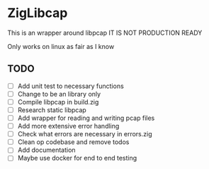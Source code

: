 # ZigLibcap
This is an wrapper around libpcap
IT IS NOT PRODUCTION READY

Only works on linux as fair as I know

## TODO
- [ ] Add unit test to necessary functions
- [ ] Change to be an library only
- [ ] Compile libpcap in build.zig
- [ ] Research static libpcap
- [ ] Add wrapper for reading and writing pcap files
- [ ] Add more extensive error handling
- [ ] Check what errors are necessary in errors.zig
- [ ] Clean op codebase and remove todos
- [ ] Add documentation
- [ ] Maybe use docker for end to end testing

